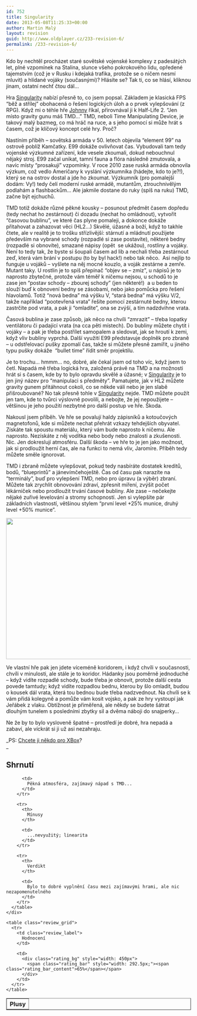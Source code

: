 ```yaml
---
id: 752
title: Singularity
date: 2013-05-08T11:25:33+00:00
author: Martin Malý
layout: revision
guid: http://www.oldplayer.cz/233-revision-6/
permalink: /233-revision-6/
---
```

Kdo by nechtěl procházet staré sovětské vojenské komplexy z padesátých let, plné vzpomínek na Stalina, slunce všeho pokrokového lidu, opředené tajemstvím (což je v Rusku i kdejaká trafika, protože se o ničem nesmí mluvit) a hlídané vojáky (současnými)? Hlásíte se? Tak ti, co se hlásí, kliknou jinam, ostatní nechť čtou dál&#8230;

Hra [Singularity](http://www.oldplayer.cz/singularity-xzone) nabízí přesně to, co jsem popsal. Základem je klasická FPS &#8220;běž a střílej&#8221; obohacená o řešení logických úloh a o prvek vylepšování (z RPG). Když mi o téhle hře [Johnny](http://www.machinegun.cz/) říkal, přirovnával ji k Half-Life 2. &#8220;Jen místo gravity gunu máš TMD&#8230;&#8221; TMD, neboli Time Manipulating Device, je takový malý bazmeg, co má hráč na ruce, a s jeho pomocí si může hrát s časem, což je klíčový koncept celé hry. Proč?

Nastíním příběh &#8211; sovětská armáda v 50. letech objevila &#8220;element 99&#8221; na ostrově poblíž Kamčatky. E99 dokáže ovlivňovat čas. Vybudovali tam tedy vojenské výzkumné zařízení, kde vesele zkoumali, dokud nebouchnul nějaký stroj. E99 začal unikat, tamní fauna a flóra následně zmutovala, a navíc místy &#8220;prosakují&#8221; vzpomínky. V roce 2010 zase ruská armáda obnovila výzkum, což vedlo Američany k vyslání výzkumníka (hádejte, kdo to je?!), který se na ostrov dostal a jde ho zkoumat. Výzkumník (pro pomalejší dodám: Vy!) tedy čelí moderní ruské armádě, mutantům, ztrouchnivělým podlahám a flashbackům&#8230; Ale jakmile dostane do ruky (spíš na ruku) TMD, začne být ejchuchů.

<div class="alignright">
</div>

TMD totiž dokáže různé pěkné kousky &#8211; posunout předmět časem dopředu (tedy nechat ho zestárnout) či dozadu (nechat ho omládnout), vytvořit &#8220;časovou bublinu&#8221;, ve které čas plyne pomaleji, a dokonce dokáže přitahovat a zahazovat věci (HL2&#8230;) Skvělé, úžasné a boží, když to takhle čtete, ale v realitě je to trošku střízlivější: stárnutí a mládnutí použijete především na vybrané schody (rozpadlé si zase postavíte), některé bedny (rozpadlé si obnovíte), smazané nápisy (opět  se ukážou), rostliny a vojáky. Není to tedy tak, že byste si šoupali časem ad lib a nechali třeba zestárnout zeď, která vám brání v postupu (to by byl hack!) nebo tak něco.  Asi nejlíp to funguje u vojáků &#8211; vyšlete na něj mocné kouzlo, a voják zestárne a zemře. Mutant taky. U rostlin je to spíš přepínač &#8220;objev se &#8211; zmiz&#8221;, u nápisů je to naprosto zbytečné, protože vám téměř k ničemu nejsou, u schodů to je zase jen &#8220;postav schody &#8211; zbourej schody&#8221; (jen některé!)  a u beden to slouží buď k obnovení bedny se zásobami, nebo jako pomůcka pro řešení hlavolamů. Totiž &#8220;nová bedna&#8221; má výšku V, &#8220;stará bedna&#8221; má výšku V/2, takže například &#8220;pootevřená vrata&#8221; řešíte pomocí zestárnuté bedny, kterou zastrčíte pod vrata, a pak ji &#8220;omladíte&#8221;, ona se zvýší, a tím nadzdvihne vrata.

Časová bublina je zase způsob, jak něco na chvíli &#8220;zmrazit&#8221; &#8211; třeba lopatky ventilátoru či padající vrata (na cca pěti místech). Do bubliny můžete chytit i vojáky &#8211; a pak je třeba postřílet samopalem a sledovat, jak se hroutí k zemi, když vliv bubliny vyprchá. Další využití E99 představuje doplněk pro zbraně &#8211; u odstřelovací pušky zpomalí čas, takže si můžete přesně zamířit, u jiného typu pušky dokáže  &#8220;bullet time&#8221; řídit směr projektilu.

Je to trochu&#8230; hmmm&#8230; no, dobré, ale čekal jsem od toho víc, když jsem to četl. Napadá mě třeba logická hra, založená právě na TMD a na možnosti hrát si s časem, kde by to bylo opravdu skvělé a úžasné; v [Singularity](http://www.oldplayer.cz/singularity-xzone) je to jen jiný název pro &#8220;manipulaci s předměty&#8221;. Pamatujete, jak v HL2 můžete gravity gunem přitáhnout cokoli, co se někde válí nebo je jen slabě přišroubované? No tak přesně tohle v [Singularity](http://www.oldplayer.cz/singularity-xzone) nejde. TMD můžete použít jen tam, kde to tvůrci výslovně povolili, a nebojte, že jej nepoužijete &#8211; většinou je jeho použití nezbytné pro další postup ve hře. Škoda.

Nakousl jsem příběh. Ve hře se povalují haldy zápisníků a kotoučových magnetofonů, kde si můžete nechat přehrát vzkazy tehdejších obyvatel. Získáte tak spoustu materiálu, který vám bude naprosto k ničemu. Ale naprosto. Nezískáte z něj vodítka nebo body nebo znalosti a zkušenosti. Nic. Jen dokreslují atmosféru. Další škoda &#8211; ve hře to je jen jako možnost, jak si prodloužit herní čas, ale na funkci to nemá vliv, Jaromíre. Příběh tedy můžete směle ignorovat.

TMD i zbraně můžete vylepšovat, pokud tedy nasbíráte dostatek kreditů, bodů, &#8220;blueprintů&#8221; a jánevímčehoještě. Čas od času pak narazíte na &#8220;terminály&#8221;, buď pro vylepšení TMD, nebo pro úpravu (a výběr) zbraní.  Můžete tak zrychlit obnovování zdraví, zpřesnit míření, zvýšit počet lékárniček nebo prodloužit trvání časové bubliny. Ale zase &#8211; nečekejte nějaké zuřivé levelování a stromy schopností. Jen si vylepšíte pár základních vlastností, většinou stylem &#8220;první level +25% munice, druhý level +50% munice&#8221;.

<p style="text-align: center;">
  <a href="http://www.oldplayer.cz/wp-content/uploads/2011/10/singularSS.jpg"><img class="aligncenter size-large wp-image-239" title="singularSS" src="http://www.oldplayer.cz/wp-content/uploads/2011/10/singularSS-1024x640.jpg" alt="" width="614" height="384" srcset="https://oldplayer.cz/wp-content/uploads/2011/10/singularSS-1024x640.jpg 1024w, https://oldplayer.cz/wp-content/uploads/2011/10/singularSS-300x187.jpg 300w, https://oldplayer.cz/wp-content/uploads/2011/10/singularSS.jpg 1280w" sizes="(max-width: 614px) 100vw, 614px" /></a>
</p>

Ve vlastní hře pak jen jdete víceméně koridorem, i když chvíli v současnosti, chvíli v minulosti, ale stále je to koridor. Hádanky jsou poměrně jednoduché &#8211; když vidíte rozpadlé schody, bude třeba je obnovit, protože další cesta povede tamtudy; když vidíte rozpadlou bednu, kterou by šlo omladit, budou o kousek dál vrata, která tou bednou bude třeba nadzvednout. Na chvíli se k vám přidá kolegyně a pomůže vám kosit vojsko, a pak ze hry vystoupí jak Jeřábek z vlaku. Obtížnost je přiměřená, ale někdy se budete šátrat dlouhým tunelem s posledními zbytky sil a dvěma náboji do snajperky&#8230;

Ne že by to bylo vysloveně špatné &#8211; prostředí je dobré, hra nepadá a zabaví, ale víckrát si ji už asi nezahraju.

_PS: [Chcete ji někdo pro XBox](http://aukro.cz/show_item.php?item=1868832006)?  
_ 

<a name="review"></a>

<div class="review">
  <h2>
    Shrnutí
  </h2>
  
  <div class="mainbox">
    <div class="procons">
      <table border="1">
        <tr>
          <th>
            Plusy
          </th>
          
          <td>
            Pěkná atmosféra, zajímavý nápad s TMD...
          </td>
        </tr>
        
        <tr>
          <th>
            Mínusy
          </th>
          
          <td>
            ...nevyužitý; linearita
          </td>
        </tr>
        
        <tr>
          <th>
            Verdikt
          </th>
          
          <td>
            Bylo to dobré vyplnění času mezi zajímavými hrami, ale nic nezapomenutelného
          </td>
        </tr>
      </table>
    </div>
    
    <table class="review_grid">
      <tr>
        <td class="review_label">
          Hodnocení
        </td>
        
        <td>
          <div class="rating_bg" style="width: 450px">
            <span class="rating_bar" style="width: 292.5px;"><span class="rating_bar_content">65%</span></span>
          </div>
        </td>
      </tr>
    </table>
  </div>
</div>

<div id="google_plus_one">
  <g:plusone></g:plusone>
</div>

<div id="fb_send_like">
</div>